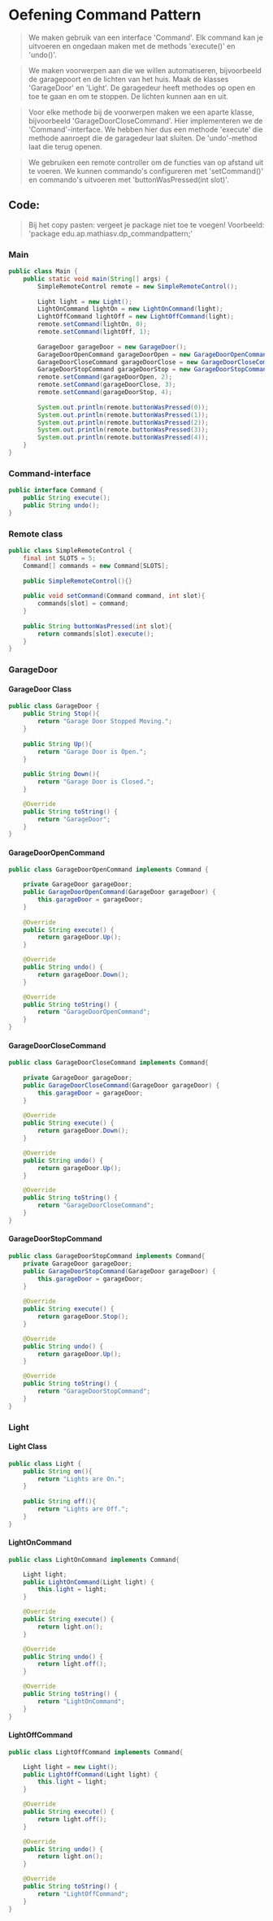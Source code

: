 # Oefening Command Pattern
> We maken gebruik van een interface 'Command'. Elk command kan je uitvoeren en ongedaan maken met de methods 'execute()' en 'undo()'.

> We maken voorwerpen aan die we willen automatiseren, bijvoorbeeld de garagepoort en de lichten van het huis. Maak de klasses 'GarageDoor' en 'Light'. De garagedeur heeft methodes op open en toe te gaan en om te stoppen. De lichten kunnen aan en uit.

> Voor elke methode bij de voorwerpen maken we een aparte klasse, bijvoorbeeld 'GarageDoorCloseCommand'. Hier implementeren we de 'Command'-interface. We hebben hier dus een methode 'execute' die methode aanroept die de garagedeur laat sluiten. De 'undo'-method laat die terug openen.

> We gebruiken een remote controller om de functies van op afstand uit te voeren. We kunnen commando's configureren met 'setCommand()' en commando's uitvoeren met 'buttonWasPressed(int slot)'. 

## Code:
> Bij het copy pasten: vergeet je package niet toe te voegen!
> Voorbeeld: 'package edu.ap.mathiasv.dp_commandpattern;'

### Main
```java
public class Main {
    public static void main(String[] args) {
        SimpleRemoteControl remote = new SimpleRemoteControl();
        
        Light light = new Light();
        LightOnCommand lightOn = new LightOnCommand(light);
        LightOffCommand lightOff = new LightOffCommand(light);
        remote.setCommand(lightOn, 0);
        remote.setCommand(lightOff, 1);
        
        GarageDoor garageDoor = new GarageDoor();
        GarageDoorOpenCommand garageDoorOpen = new GarageDoorOpenCommand(garageDoor);
        GarageDoorCloseCommand garageDoorClose = new GarageDoorCloseCommand(garageDoor);
        GarageDoorStopCommand garageDoorStop = new GarageDoorStopCommand(garageDoor);
        remote.setCommand(garageDoorOpen, 2);
        remote.setCommand(garageDoorClose, 3);
        remote.setCommand(garageDoorStop, 4);
        
        System.out.println(remote.buttonWasPressed(0));
        System.out.println(remote.buttonWasPressed(1));
        System.out.println(remote.buttonWasPressed(2));
        System.out.println(remote.buttonWasPressed(3));
        System.out.println(remote.buttonWasPressed(4));
    }
}
```
### Command-interface
```java
public interface Command {
    public String execute();
    public String undo();
}
```
### Remote class
```java
public class SimpleRemoteControl {
    final int SLOTS = 5;
    Command[] commands = new Command[SLOTS];
    
    public SimpleRemoteControl(){}
    
    public void setCommand(Command command, int slot){
        commands[slot] = command;
    }
    
    public String buttonWasPressed(int slot){
        return commands[slot].execute();
    }
}
```
### GarageDoor
#### GarageDoor Class
```java
public class GarageDoor {
    public String Stop(){
        return "Garage Door Stopped Moving.";
    }
    
    public String Up(){
        return "Garage Door is Open.";
    }
    
    public String Down(){
        return "Garage Door is Closed.";
    }

    @Override
    public String toString() {
        return "GarageDoor";
    }
}
```
#### GarageDoorOpenCommand
```java
public class GarageDoorOpenCommand implements Command {

    private GarageDoor garageDoor;
    public GarageDoorOpenCommand(GarageDoor garageDoor) {
        this.garageDoor = garageDoor;
    }
    
    @Override
    public String execute() {
        return garageDoor.Up();
    }

    @Override
    public String undo() {
        return garageDoor.Down();
    }

    @Override
    public String toString() {
        return "GarageDoorOpenCommand";
    }
}
```
#### GarageDoorCloseCommand
```java
public class GarageDoorCloseCommand implements Command{
 
    private GarageDoor garageDoor;
    public GarageDoorCloseCommand(GarageDoor garageDoor) {
        this.garageDoor = garageDoor;
    }
    
    @Override
    public String execute() {
        return garageDoor.Down();
    }

    @Override
    public String undo() {
        return garageDoor.Up();
    }

    @Override
    public String toString() {
        return "GarageDoorCloseCommand";
    }
}
```
#### GarageDoorStopCommand
```java
public class GarageDoorStopCommand implements Command{
    private GarageDoor garageDoor;
    public GarageDoorStopCommand(GarageDoor garageDoor) {
        this.garageDoor = garageDoor;
    }
    
    @Override
    public String execute() {
        return garageDoor.Stop();
    }

    @Override
    public String undo() {
        return garageDoor.Up();
    }

    @Override
    public String toString() {
        return "GarageDoorStopCommand";
    }
}
```
### Light
#### Light Class
```java
public class Light {
    public String on(){
        return "Lights are On.";
    }
    
    public String off(){
        return "Lights are Off.";
    }
}
```
#### LightOnCommand
```java
public class LightOnCommand implements Command{

    Light light;
    public LightOnCommand(Light light) {
        this.light = light;
    }

    @Override
    public String execute() {
        return light.on();
    }

    @Override
    public String undo() {
        return light.off();
    }

    @Override
    public String toString() {
        return "LightOnCommand";
    }
}
```
#### LightOffCommand
```java
public class LightOffCommand implements Command{

    Light light = new Light();
    public LightOffCommand(Light light) {
        this.light = light;
    }

    @Override
    public String execute() {
        return light.off();
    }

    @Override
    public String undo() {
        return light.on();
    }

    @Override
    public String toString() {
        return "LightOffCommand";
    }
}
```
